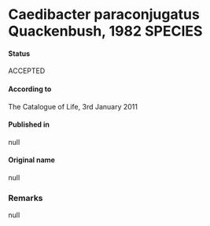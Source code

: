 # Caedibacter paraconjugatus Quackenbush, 1982 SPECIES

#### Status
ACCEPTED

#### According to
The Catalogue of Life, 3rd January 2011

#### Published in
null

#### Original name
null

### Remarks
null